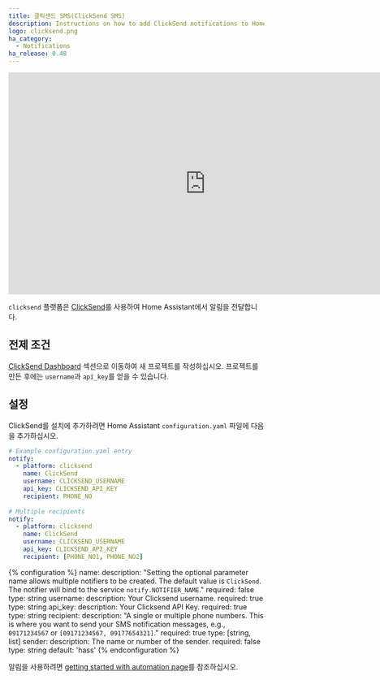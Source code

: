 ```yaml
---
title: 클릭샌드 SMS(ClickSend SMS)
description: Instructions on how to add ClickSend notifications to Home Assistant.
logo: clicksend.png
ha_category:
  - Notifications
ha_release: 0.48
---
```


<div class='videoWrapper'>
<iframe width="776" height="437" src="https://www.youtube.com/embed/puuK07yPbsw" frameborder="0" allow="accelerometer; autoplay; encrypted-media; gyroscope; picture-in-picture" allowfullscreen></iframe>
</div>

`clicksend` 플랫폼은 [ClickSend](https://clicksend.com)를 사용하여 Home Assistant에서 알림을 전달합니다.

## 전제 조건

[ClickSend Dashboard](https://dashboard.clicksend.com) 섹션으로 이동하여 새 프로젝트를 작성하십시오. 프로젝트를 만든 후에는 `username`과 `api_key`를 얻을 수 있습니다.

## 설정

ClickSend를 설치에 추가하려면 Home Assistant `configuration.yaml` 파일에 다음을 추가하십시오.

```yaml
# Example configuration.yaml entry
notify:
  - platform: clicksend
    name: ClickSend
    username: CLICKSEND_USERNAME
    api_key: CLICKSEND_API_KEY
    recipient: PHONE_NO
    
# Multiple recipients
notify:
  - platform: clicksend
    name: ClickSend
    username: CLICKSEND_USERNAME
    api_key: CLICKSEND_API_KEY
    recipient: [PHONE_NO1, PHONE_NO2]
```

{% configuration %}
name:
  description: "Setting the optional parameter name allows multiple notifiers to be created. The default value is `ClickSend`. The notifier will bind to the service `notify.NOTIFIER_NAME`."
  required: false
  type: string
username:
  description: Your Clicksend username.
  required: true
  type: string
api_key:
  description: Your Clicksend API Key.
  required: true
  type: string
recipient:
  description: "A single or multiple phone numbers. This is where you want to send your SMS notification messages, e.g., `09171234567` or `[09171234567, 09177654321]`."
  required: true
  type: [string, list]
sender:
  description: The name or number of the sender.
  required: false
  type: string
  default: 'hass'
{% endconfiguration %}

알림을 사용하려면 [getting started with automation page](/getting-started/automation/)를 참조하십시오.